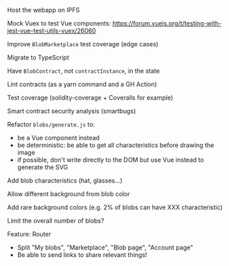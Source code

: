 Host the webapp on IPFS

Mock Vuex to test Vue components: https://forum.vuejs.org/t/testing-with-jest-vue-test-utils-vuex/26060

Improve `BlobMarketplace` test coverage (edge cases)

Migrate to TypeScript

Have `BlobContract`, not `contractInstance`, in the state

Lint contracts (as a yarn command and a GH Action)

Test coverage (solidity-coverage + Coveralls for example)

Smart contract security analysis (smartbugs)

Refactor `blobs/generate.js` to:
- be a Vue component instead
- be deterministic: be able to get all characteristics before drawing the image
- if possible, don't write directly to the DOM but use Vue instead to generate the SVG

Add blob characteristics (hat, glasses...)

Allow different background from blob color

Add rare background colors (e.g. 2% of blobs can have XXX characteristic)

Limit the overall number of blobs?

Feature: Router
- Split "My blobs", "Marketplace", "Blob page", "Account page"
- Be able to send links to share relevant things!
